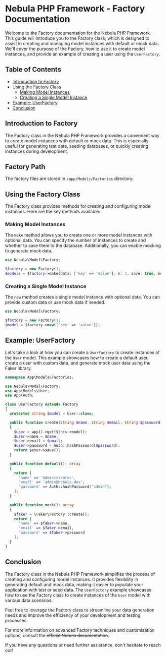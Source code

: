 # Nebula PHP Framework - Factory Documentation

Welcome to the Factory documentation for the Nebula PHP Framework. This guide will introduce you to the Factory class, which is designed to assist in creating and managing model instances with default or mock data. We'll cover the purpose of the Factory, how to use it to create model instances, and provide an example of creating a user using the `UserFactory`.

## Table of Contents

- [Introduction to Factory](#introduction-to-factory)
- [Using the Factory Class](#using-the-factory-class)
  - [Making Model Instances](#making-model-instances)
  - [Creating a Single Model Instance](#creating-a-single-model-instance)
- [Example: UserFactory](#example-userfactory)
- [Conclusion](#conclusion)

## Introduction to Factory

The Factory class in the Nebula PHP Framework provides a convenient way to create model instances with default or mock data. This is especially useful for generating test data, seeding databases, or quickly creating instances during development.

## Factory Path

The factory files are stored in `/app/Models/Factories` directory.

## Using the Factory Class

The Factory class provides methods for creating and configuring model instances. Here are the key methods available:

### Making Model Instances

The `make` method allows you to create one or more model instances with optional data. You can specify the number of instances to create and whether to save them to the database. Additionally, you can enable mocking to generate mock data.

```php
use Nebula\Model\Factory;

$factory = new Factory();
$models = $factory->make(data: ['key' => 'value'], n: 3, save: true, mock: false);
```

### Creating a Single Model Instance

The `new` method creates a single model instance with optional data. You can provide custom data or use mock data if needed.

```php
use Nebula\Model\Factory;

$factory = new Factory();
$model = $factory->new(['key' => 'value']);
```

## Example: UserFactory

Let's take a look at how you can create a `UserFactory` to create instances of the `User` model. This example showcases how to create a default user, create a user with custom data, and generate mock user data using the Faker library.

```php
namespace App\Models\Factories;

use Nebula\Model\Factory;
use App\Models\User;
use App\Auth;

class UserFactory extends Factory
{
  protected string $model = User::class;

  public function create(string $name, string $email, string $password): ?User
  {
    $user = app()->get($this->model);
    $user->name = $name;
    $user->email = $email;
    $user->password = Auth::hashPassword($password);
    return $user->save();
  }

  public function default(): array
  {
    return [
      'name' => 'Administrator',
      'email' => 'admin@nebula.dev',
      'password' => Auth::hashPassword("admin"); 
    ];
  }

  public function mock(): array
  {
    $faker = \Faker\Factory::create();
    return [
      'name' => $faker->name,
      'email' => $faker->email,
      'password' => $faker->password
    ];
  }
}
```

## Conclusion

The Factory class in the Nebula PHP Framework simplifies the process of creating and configuring model instances. It provides flexibility in generating default and mock data, making it easier to populate your application with test or seed data. The `UserFactory` example showcases how to use the Factory class to create instances of the `User` model with various data scenarios.

Feel free to leverage the Factory class to streamline your data generation needs and improve the efficiency of your development and testing processes.

For more information on advanced Factory techniques and customization options, consult the <s>official Nebula documentation</s>.

If you have any questions or need further assistance, don't hesitate to reach out!
